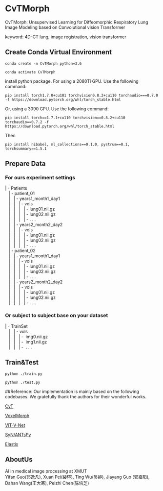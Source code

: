 # CvTMorph
CvTMorph: Unsupervised Learning for Diffeomorphic Respiratory Lung Image Modeling based on Convolutional vision Transformer

keyword: 4D-CT lung, image registration, vision transformer

## Create Conda Virtual Environment
```
conda create -n CvTMorph python=3.6 
```
```
conda activate CvTMorph
```

install python package.
For using a 2080Ti GPU. Use the following command:
```
pip install torch1.7.0+cu101 torchvision0.8.2+cu110 torchaudio===0.7.0 -f https://download.pytorch.org/whl/torch_stable.html
```
Or, using a 3090 GPU. Use the following command:
```
pip install torch==1.7.1+cu110 torchvision==0.8.2+cu110 torchaudio==0.7.2 -f https://download.pytorch.org/whl/torch_stable.html
```

Then
```
pip install nibabel, ml_collections==0.1.0, pystrum==0.1, torchsummary==1.5.1
```
## Prepare Data
### For ours experiment settings
|&nbsp;-&nbsp;Patients   
&nbsp;&nbsp;&nbsp;|&nbsp;-&nbsp;patient_01    
&nbsp;&nbsp;&nbsp;|&nbsp;&nbsp;&nbsp;|&nbsp;-&nbsp;years1_month1_day1    
&nbsp;&nbsp;&nbsp;|&nbsp;&nbsp;&nbsp;|&nbsp;&nbsp;&nbsp;|&nbsp;-&nbsp;vols    
&nbsp;&nbsp;&nbsp;|&nbsp;&nbsp;&nbsp;|&nbsp;&nbsp;&nbsp;|&nbsp;&nbsp;&nbsp;|&nbsp;-&nbsp;lung01.nii.gz   
&nbsp;&nbsp;&nbsp;|&nbsp;&nbsp;&nbsp;|&nbsp;&nbsp;&nbsp;|&nbsp;&nbsp;&nbsp;|&nbsp;-&nbsp;lung02.nii.gz   
&nbsp;&nbsp;&nbsp;|&nbsp;&nbsp;&nbsp;|&nbsp;&nbsp;&nbsp;|&nbsp;&nbsp;&nbsp;|&nbsp;- . . .   
&nbsp;&nbsp;&nbsp;|&nbsp;&nbsp;&nbsp;|&nbsp;-&nbsp;years2_month2_day2    
&nbsp;&nbsp;&nbsp;|&nbsp;&nbsp;&nbsp;|&nbsp;&nbsp;&nbsp;|&nbsp;-&nbsp;vols    
&nbsp;&nbsp;&nbsp;|&nbsp;&nbsp;&nbsp;|&nbsp;&nbsp;&nbsp;|&nbsp;&nbsp;&nbsp;|&nbsp;-&nbsp;lung01.nii.gz   
&nbsp;&nbsp;&nbsp;|&nbsp;&nbsp;&nbsp;|&nbsp;&nbsp;&nbsp;|&nbsp;&nbsp;&nbsp;|&nbsp;-&nbsp;lung02.nii.gz   
&nbsp;&nbsp;&nbsp;|&nbsp;&nbsp;&nbsp;|&nbsp;&nbsp;&nbsp;|&nbsp;&nbsp;&nbsp;|&nbsp;- . . .   
&nbsp;&nbsp;&nbsp;|&nbsp;-&nbsp;patient_02    
&nbsp;&nbsp;&nbsp;|&nbsp;&nbsp;&nbsp;|&nbsp;-&nbsp;years1_month1_day1    
&nbsp;&nbsp;&nbsp;|&nbsp;&nbsp;&nbsp;|&nbsp;&nbsp;&nbsp;|&nbsp;-&nbsp;vols    
&nbsp;&nbsp;&nbsp;|&nbsp;&nbsp;&nbsp;|&nbsp;&nbsp;&nbsp;|&nbsp;&nbsp;&nbsp;|&nbsp;-&nbsp;lung01.nii.gz   
&nbsp;&nbsp;&nbsp;|&nbsp;&nbsp;&nbsp;|&nbsp;&nbsp;&nbsp;|&nbsp;&nbsp;&nbsp;|&nbsp;-&nbsp;lung02.nii.gz   
&nbsp;&nbsp;&nbsp;|&nbsp;&nbsp;&nbsp;|&nbsp;&nbsp;&nbsp;|&nbsp;&nbsp;&nbsp;|&nbsp;- . . .   
&nbsp;&nbsp;&nbsp;|&nbsp;&nbsp;&nbsp;|&nbsp;-&nbsp;years2_month2_day2    
&nbsp;&nbsp;&nbsp;|&nbsp;&nbsp;&nbsp;|&nbsp;&nbsp;&nbsp;|&nbsp;-&nbsp;vols    
&nbsp;&nbsp;&nbsp;|&nbsp;&nbsp;&nbsp;|&nbsp;&nbsp;&nbsp;|&nbsp;&nbsp;&nbsp;|&nbsp;-&nbsp;lung01.nii.gz   
&nbsp;&nbsp;&nbsp;|&nbsp;&nbsp;&nbsp;|&nbsp;&nbsp;&nbsp;|&nbsp;&nbsp;&nbsp;|&nbsp;-&nbsp;lung02.nii.gz   
&nbsp;&nbsp;&nbsp;|&nbsp;&nbsp;&nbsp;|&nbsp;&nbsp;&nbsp;|&nbsp;&nbsp;&nbsp;|&nbsp;- . . .   

### Or subject to subject base on your dataset
|&nbsp;-&nbsp;TrainSet  
&nbsp;&nbsp;&nbsp;|&nbsp;&nbsp;&nbsp;|&nbsp;-&nbsp;vols  
&nbsp;&nbsp;&nbsp;|&nbsp;&nbsp;&nbsp;|&nbsp;&nbsp;&nbsp;|&nbsp;-&nbsp; img0.nii.gz  
&nbsp;&nbsp;&nbsp;|&nbsp;&nbsp;&nbsp;|&nbsp;&nbsp;&nbsp;|&nbsp;-&nbsp; img1.nii.gz  
&nbsp;&nbsp;&nbsp;|&nbsp;&nbsp;&nbsp;|&nbsp;&nbsp;&nbsp;|&nbsp;-&nbsp; . . .

## Train&Test
```
python ./train.py
```
```
python ./test.py
```

##Reference:
Our implementation is mainly based on the following codebases. We gratefully thank the authors for their wonderful works.

[CvT](https://github.com/microsoft/CvT)

[VoxelMorph](https://github.com/voxelmorph/voxelmorph)

[ViT-V-Net](https://github.com/junyuchen245/ViT-V-Net_for_3D_Image_Registration_Pytorch)

[SyN/ANTsPy](https://github.com/ANTsX/ANTsPy)

[Elastix](https://github.com/SuperElastix/SimpleElastix)

## AboutUs
AI in medical image processing at XMUT  
Yifan Guo(郭逸凡), Xuan Pei(裴瑄), Ting Wu(吴婷), Jiayang Guo (郭嘉阳),  Dahan Wang(王大寒), Peizhi Chen(陈培芝)
